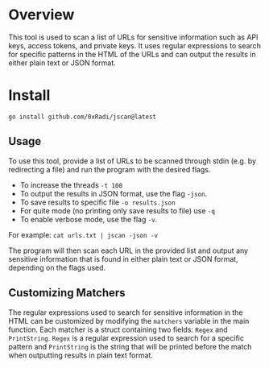 # Overview
This tool is used to scan a list of URLs for sensitive information such as API keys, access tokens, and private keys. It uses regular expressions to search for specific patterns in the HTML of the URLs and can output the results in either plain text or JSON format.

# Install
```
go install github.com/0xRadi/jscan@latest
```

## Usage
To use this tool, provide a list of URLs to be scanned through stdin (e.g. by redirecting a file) and run the program with the desired flags.
- To increase the threads `-t 100`
- To output the results in JSON format, use the flag `-json`.
- To save results to specific file `-o results.json`
- For quite mode (no printing only save results to file) use `-q`
- To enable verbose mode, use the flag `-v`.

For example:
`cat urls.txt | jscan -json -v`




The program will then scan each URL in the provided list and output any sensitive information that is found in either plain text or JSON format, depending on the flags used.

## Customizing Matchers
The regular expressions used to search for sensitive information in the HTML can be customized by modifying the `matchers` variable in the main function. Each matcher is a struct containing two fields: `Regex` and `PrintString`. `Regex` is a regular expression used to search for a specific pattern and `PrintString` is the string that will be printed before the match when outputting results in plain text format.
